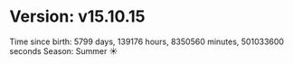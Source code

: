 # Version: v15.10.15
Time since birth: 5799 days, 139176 hours, 8350560 minutes, 501033600 seconds
Season: Summer ☀️
